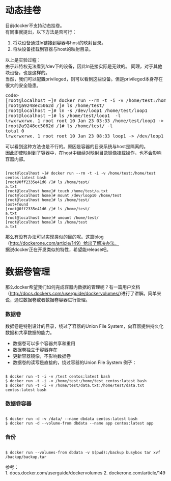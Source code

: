 # 动态挂卷

目前docker不支持动态挂卷。  
有同事就提出，以下方法是否可行：     
1. 将块设备通过ln链接到容器与host的映射目录。   
2. 将块设备挂载到容器与host的映射目录。    

以上是实验过程：  
由于非特权无法看到/dev下的设备，因此ln链接实际是无效的。
同理，对于其他块设备，也是这样的。  
当然，我们可以配置privileged，则可以看到这些设备。但是privileged本身存在很大的安全隐患。  
<pre>code>
[root@localhost ~]# docker run --rm -t -i -v /home/test:/home/test centos:latest bash
[root@a9248ec5062d /]# ls /home/test/
[root@localhost ~]# ln -s /dev/loop1 /home/test/loop1
[root@localhost ~]# ls /home/test/loop1  -l
lrwxrwxrwx. 1 root root 10 Jan 23 03:33 /home/test/loop1 -> /dev/loop1
[root@a9248ec5062d /]# ls /home/test/ -l
total 0
lrwxrwxrwx. 1 root root 10 Jan 23 08:33 loop1 -> /dev/loop1
</code></pre>
可以看到这种方法也是不行的。原因是容器的目录系统与host是隔离的。  
因此即使映射到了容器中，在host中继续对映射目录镜像挂载操作，也不会影响容器内部。  
<pre><code>
[root@localhost ~]# docker run --rm -t -i -v /home/test:/home/test centos:latest bash
[root@0ff2335e41d6 /]# ls /home/test/
a.txt
[root@localhost home]# touch /home/test/a.txt
[root@localhost home]# mount /dev/loop10 /home/test
[root@localhost home]# ls /home/test/
lost+found
[root@0ff2335e41d6 /]# ls /home/test/
a.txt
[root@localhost home]# umount /home/test/
[root@localhost home]# ls /home/test
a.txt
</code></pre>
那么有没有办法可以实现类似的目的呢。这篇blog（http://dockerone.com/article/149）给出了解决办法。  
据说docker正在开发类似的特性，希望能release吧。  


# 数据卷管理  
那么docker希望我们如何完成容器内数据的管理呢？有一篇用户文档（http://docs.dockers.com/userguide/dockervolumes/)进行了讲解。简单来说，通过数据卷或者数据卷容器进行管理。  

### 数据卷  
数据卷是特别设计的目录，绕过了容器的Union File System，向容器提供持久化数据和共享数据的能力。  
+ 数据卷可以多个容器共享和重用
+ 数据卷独立于容器存在
+ 更新容器镜像，不影响数据卷
+ 数据卷的读写是直接的，绕过容器的Union File System
例子：  
<pre><code>
$ docker run -t -i -v /test centos:latest bash
$ docker run -t -i -v /home/test:/home/test centos:latest bash
$ docker run -t -i -v /home/test/data.txt:/home/test/data.txt centos:latest bash
</code></pre>

### 数据卷容器 
<pre><code>
$ docker run -d -v /data/ --name dbdata centos:latest bash
$ docker run -d --volume-from dbdata --name app centos:latest app
</code></pre>

### 备份  
<pre><code>
$ docker run --volumes-from dbdata -v $(pwd):/backup busybox tar xvf /backup/backup.tar
</code></pre>


参考：   
1. 
docs.docker.com/userguide/dockervolumes
2. 
dockerone.com/article/149

